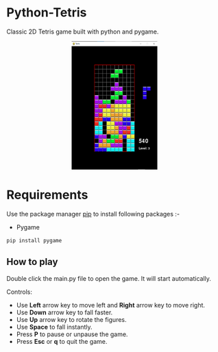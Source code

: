 # Python-Tetris

Classic 2D Tetris game built with python and pygame. 

<p align='center'>
	<img src='app.png' width=200 height=300>
</p>

# Requirements

Use the package manager [pip](https://pip.pypa.io/en/stable/) to install following packages :-
* Pygame

```bash
pip install pygame
```
## How to play

Double click the main.py file to open the game. It will start automatically.

Controls:
* Use **Left** arrow key to move left and **Right** arrow key to move right.
* Use **Down** arrow key to fall faster.
* Use **Up** arrow key to rotate the figures.
* Use **Space** to fall instantly.
* Press **P** to pause or unpause the game.
* Press **Esc** or **q** to quit the game.
